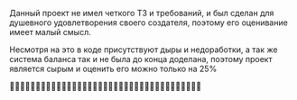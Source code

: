 Данный проект не имел четкого ТЗ и требований, и был сделан для душевного удовлетворения своего создателя, поэтому его оценивание имеет малый смысл.

Несмотря на это в коде присутствуют дыры и недоработки, а так же система баланса так и не была до конца доделана, поэтому проект является сырым и оценить его можно только на 25%

🔴🔴🔴🔴🔴🔴🔴🔴🔴🔴🔴🔴🔴🔴🔴🔴🔴🔴🔴🔴🔴🔴🔴🔴🔴🔴🔴🔴🔴🔴🔴🔴🔴🔴🔴🔴🔴
